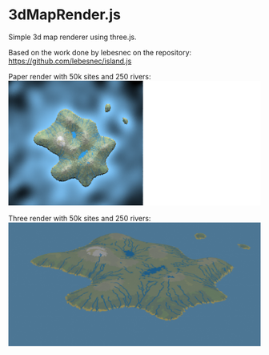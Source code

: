 # 3dMapRender.js
Simple 3d map renderer using three.js.

Based on the work done by lebesnec on the repository: https://github.com/lebesnec/island.js

Paper render with 50k sites and 250 rivers:
![alt text](https://raw.githubusercontent.com/alvaromongon/3dMapRender.js/master/Images/PaperRenderer_50000p_250r.png)


Three render with 50k sites and 250 rivers:
![alt text](https://raw.githubusercontent.com/alvaromongon/3dMapRender.js/master/Images/ThreeRenderer_50000p_250r.png)
